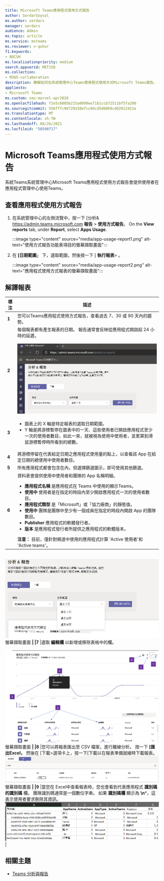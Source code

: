 ```yaml
---
title: Microsoft Teams應用程式使用方式報告
author: SerdarSoysal
ms.author: serdars
manager: serdars
audience: Admin
ms.topic: article
ms.service: msteams
ms.reviewer: v-quhur
f1.keywords:
- NOCSH
ms.localizationpriority: medium
search.appverid: MET150
ms.collection:
- M365-collaboration
description: 瞭解如何在系統管理中心Teams應用程式使用方式Microsoft Teams報告。
appliesto:
- Microsoft Teams
ms.custom: seo-marvel-apr2020
ms.openlocfilehash: f1e5c6805b215a0099ee71b1ccb72511bf5fa200
ms.sourcegitcommit: 556fffc96729150efcc04cd5d6069c402012421e
ms.translationtype: MT
ms.contentlocale: zh-TW
ms.lasthandoff: 08/26/2021
ms.locfileid: "58590717"
---
```

# <a name="microsoft-teams-app-usage-report"></a>Microsoft Teams應用程式使用方式報告

系統Teams系統管理中心Microsoft Teams應用程式使用方式報告會提供使用者在應用程式管理中心使用Teams。  

## <a name="view-the-app-usage-report"></a>查看應用程式使用方式報告

1.  在系統管理中心的左側流覽中，按一下 [分析& <https://admin.teams.microsoft.com> **報告** \> **使用方式報告**。 On the **View reports** tab, under **Report**, select **Apps Usage**.

     :::image type="content" source="media/app-usage-report1.png" alt-text="使用方式報告功能表項目的螢幕擷取畫面":::

2.  在 **[日期範圍**」 下，選取範圍，然後按一下 [ **執行報表**> 。

      :::image type="content" source="media/app-usage-report2.png" alt-text="應用程式使用方式報表的螢幕擷取畫面":::

## <a name="interpret-the-report"></a>解譯報表

|標注 |描述  |
|--------|-------------|
|**1**   |您可以Teams應用程式使用方式報告，查看過去 7、30 或 90 天內的趨勢。 |
|**2**   |每個報表都有產生報表的日期。 報告通常會反映從應用程式開啟起 24 小時的延遲。 <br><br>![顯示日期範圍之應用程式使用量報表的螢幕擷取畫面](media/app-usage-report3.png)|
|**3**    | <ul><li>圖表上的 X 軸是特定報表的選取日期範圍。</li><li>Y 軸是將游標暫停在圖表中的一天、這些使用者已開啟應用程式至少一次的使用者數目，如此一來，就被視為使用中使用者，並累算到滑鼠游標暫停時所看到的總數。</li></ul>|
|**4**   |將游標停留在代表給定日期之應用程式使用量的點上，以查看該 App 在給定日期的總使用中使用者數目。  |
|**5**   |所有應用程式都會包含在內，但選擇篩選圖示，即可使用其他篩選。  |
|**6**   |資料表會提供使用中使用者和團隊的 App 名稱明細。<br><ul><li>**應用程式名稱** 是應用程式在 Teams 中使用的顯示Teams。</li><li>**使用中** 使用者是在指定的時段內至少開啟應用程式一次的使用者數目。</li><li>**應用程式類型** 是「Microsoft」或「協力廠商」的靜態值。</li><li>**使用中** 團隊是團隊中至少有一個成員在指定的時段內開啟 App 的團隊數目。</li><li>**Publisher** 應用程式的軟體發行者。</li><li>**版本** 是應用程式發行者所提供之應用程式的軟體版本。</li></ul><b> 注意：</b> 目前，僅針對頻道中使用的應用程式計算 'Active 使用者'和 'Active teams'。     

<br>![應用程式使用方式報表的 ](media/app-usage-report4.png)  螢幕擷取畫面 **| |7**  |選取 **編輯欄** 以新增或移除表格中的欄。<br><br>![編輯欄頁面的 ](media/app-usage-report5.png)  螢幕擷取畫面 **| |8**  |您可以將報表匯出至 CSV 檔案，進行離線分析。 按一下 **[匯出Excel，** 然後在 [下載>選項卡上，按一下[下載以在報表準備就緒時下載報表。<br>![下載頁面的 ](media/app-usage-report7.png) 螢幕擷取畫面 **| |9** |當您在 Excel中查看報表時，您也會看到代表應用程式 **識別碼的識別碼** 欄。 團隊識別碼通常是一個數位字串。 如果 **識別碼欄** 顯示為 **\n***，這表示使用者要求刪除其資訊。<br>![下載的報表Excel螢幕擷取畫面](media/app-usage-report8.png)  |

## <a name="related-topics"></a>相關主題

- [Teams 分析與報告](teams-reporting-reference.md)